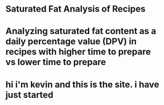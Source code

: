 # Saturated Fat Analysis of Recipes
# Analyzing saturated fat content as a daily percentage value (DPV) in recipes with higher time to prepare vs lower time to prepare
# hi i'm kevin and this is the site. i have just started